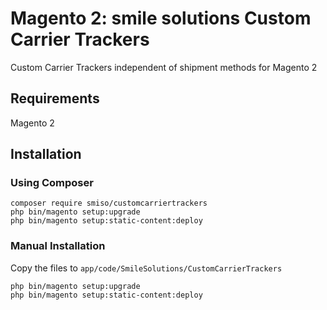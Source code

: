 # Magento 2: smile solutions Custom Carrier Trackers
Custom Carrier Trackers independent of shipment methods for Magento 2

## Requirements
Magento 2

## Installation

### Using Composer
    composer require smiso/customcarriertrackers
	php bin/magento setup:upgrade
	php bin/magento setup:static-content:deploy
	
### Manual Installation
Copy the files to `app/code/SmileSolutions/CustomCarrierTrackers`

	php bin/magento setup:upgrade
	php bin/magento setup:static-content:deploy

